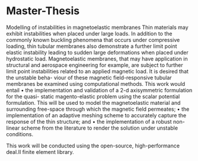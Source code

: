 # Master-Thesis
Modelling of instabilities in magnetoelastic membranes
Thin materials may exhibit instabilities when placed under large loads. In addition to the
commonly known buckling phenomena that occurs under compressive loading, thin tubular
membranes also demonstrate a further limit point elastic instability leading to sudden large
deformations when placed under hydrostatic load. Magnetoelastic membranes, that may have
application in structural and aerospace engineering for example, are subject to further limit
point instabilities related to an applied magnetic load. It is desired that the unstable beha-
viour of these magnetic field-responsive tubular membranes be examined using computational
methods.
This work would entail
• the implementation and validation of a 2-d axisymmetric formulation for the quasi-
static magento-elastic problem using the scalar potential formulation. This will be used
to model the magnetoelastic material and surrounding free-space through which the
magnetic field permeates;
• the implementation of an adaptive meshing scheme to accurately capture the response
of the thin structure; and
• the implementation of a robust non-linear scheme from the literature to render the
solution under unstable conditions.

This work will be conducted using the open-source, high-performance deal.II finite
element library.
